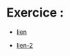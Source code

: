 # Exercice : 

- [lien](https://elzero.org/css-assignments-lesson-from-65-to-67/)

- [lien-2](https://elzero.org/css-assignments-lesson-from-68-to-73/)